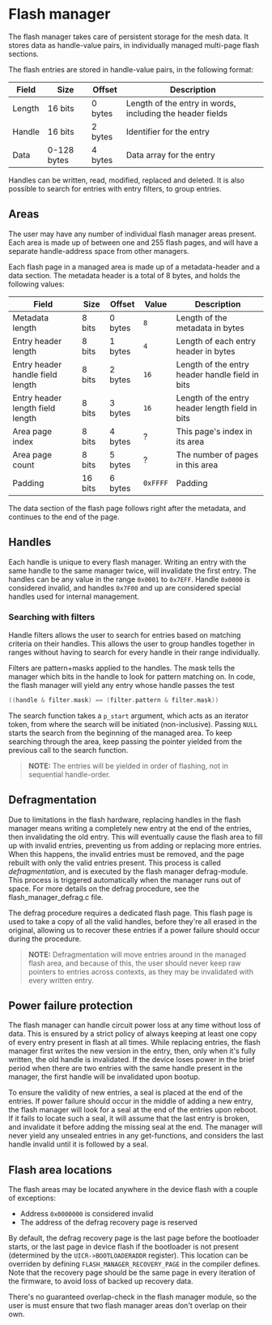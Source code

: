 # Flash manager 

The flash manager takes care of persistent storage for the mesh data. It stores data as handle-value pairs, in individually managed multi-page flash sections. 

The flash entries are stored in handle-value pairs, in the following format:

Field  | Size        | Offset  | Description
-------|-------------|---------|------------
Length | 16 bits     | 0 bytes | Length of the entry in words, including the header fields
Handle | 16 bits     | 2 bytes | Identifier for the entry
Data   | 0-128 bytes | 4 bytes | Data array for the entry

Handles can be written, read, modified, replaced and deleted. It is also possible to search for entries with entry filters, to group entries.

## Areas

The user may have any number of individual flash manager areas present. Each area is made up of between one and 255 flash pages, and will have a separate handle-address space from other managers. 

Each flash page in a managed area is made up of a metadata-header and a data section. The metadata header is a total of 8 bytes, and holds the following values:
 
Field                            | Size    | Offset  | Value    | Description
---------------------------------|---------|---------|----------|------------------------------------------------
Metadata length                  | 8 bits  | 0 bytes | `8`      | Length of the metadata in bytes
Entry header length              | 8 bits  | 1 bytes | `4`      | Length of each entry header in bytes
Entry header handle field length | 8 bits  | 2 bytes | `16`     | Length of the entry header handle field in bits
Entry header length field length | 8 bits  | 3 bytes | `16`     | Length of the entry header length field in bits
Area page index                  | 8 bits  | 4 bytes | ?        | This page's index in its area
Area page count                  | 8 bits  | 5 bytes | ?        | The number of pages in this area
Padding                          | 16 bits | 6 bytes | `0xFFFF` | Padding

The data section of the flash page follows right after the metadata, and continues to the end of the page.

## Handles

Each handle is unique to every flash manager. Writing an entry with the same handle to the same manager twice, will invalidate the first entry. The handles can be any value in the range `0x0001` to `0x7EFF`. Handle `0x0000` is considered invalid, and handles `0x7F00` and up are considered special handles used for internal management.

### Searching with filters

Handle filters allows the user to search for entries based on matching criteria on their handles. This allows the user to group handles together in ranges without having to search for every handle in their range individually. 

Filters are pattern+masks applied to the handles. The mask tells the manager which bits in the handle to look for pattern matching on. In code, the flash manager will yield any entry whose handle passes the test 

```C
((handle & filter.mask) == (filter.pattern & filter.mask))
```

The search function takes a `p_start` argument, which acts as an iterator token, from where the search will be initiated (non-inclusive). Passing `NULL` starts the search from the beginning of the managed area. To keep searching through the area, keep passing the pointer yielded from the previous call to the search function.

> **NOTE:** The entries will be yielded in order of flashing, not in sequential handle-order. 


## Defragmentation

Due to limitations in the flash hardware, replacing handles in the flash manager means writing a completely new entry at the end of the entries, then invalidating the old entry. This will eventually cause the flash area to fill up with invalid entries, preventing us from adding or replacing more entries. When this happens, the invalid entries must be removed, and the page rebuilt with only the valid entries present. This process is called _defragmentation_, and is executed by the flash manager defrag-module. This process is triggered automatically when the manager runs out of space. For more details on the defrag procedure, see the flash_manager_defrag.c file.

The defrag procedure requires a dedicated flash page. This flash page is used to take a copy of all the valid handles, before they're all erased in the original, allowing us to recover these entries if a power failure should occur during the procedure. 

> **NOTE:** Defragmentation will move entries around in the managed flash area, and because of this, the user should never keep raw pointers to entries across contexts, as they may be invalidated with every written entry.

## Power failure protection

The flash manager can handle circuit power loss at any time without loss of data. This is ensured by a strict policy of always keeping at least one copy of every entry present in flash at all times. While replacing entries, the flash manager first writes the new version in the entry, then, only when it's fully written, the old handle is invalidated. If the device loses power in the brief period when there are two entries with the same handle present in the manager, the first handle will be invalidated upon bootup.

To ensure the validity of new entries, a seal is placed at the end of the entries. If power failure should occur in the middle of adding a new entry, the flash manager will look for a seal at the end of the entries upon reboot. If it fails to locate such a seal, it will assume that the last entry is broken, and invalidate it before adding the missing seal at the end. The manager will never yield any unsealed entries in any get-functions, and considers the last handle invalid until it is followed by a seal.

## Flash area locations

 The flash areas may be located anywhere in the device flash with a couple of exceptions:
  - Address `0x0000000` is considered invalid
  - The address of the defrag recovery page is reserved

By default, the defrag recovery page is the last page before the bootloader starts, or the last page in device flash if the bootloader is not present (determined by the `UICR->BOOTLOADERADDR` register). This location can be overriden by defining `FLASH_MANAGER_RECOVERY_PAGE` in the compiler defines. Note that the recovery page should be the same page in every iteration of the firmware, to avoid loss of backed up recovery data.

There's no guaranteed overlap-check in the flash manager module, so the user is must ensure that two flash manager areas don't overlap on their own.
